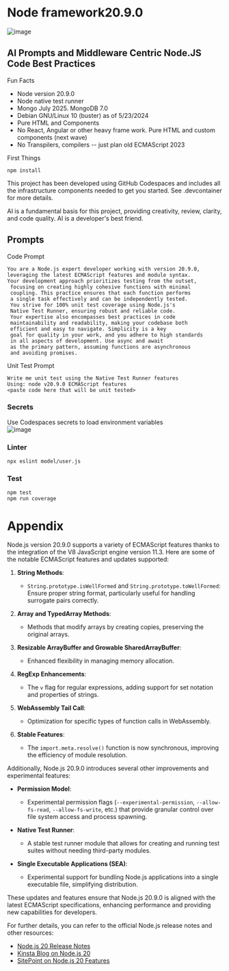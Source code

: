 # Node framework20.9.0

![image](https://github.com/w3point0/framework20.9.0/assets/993459/662fd75c-0539-402c-8598-4f4687b0aa85)

## AI Prompts and Middleware Centric Node.JS Code Best Practices  

Fun Facts  

- Node version 20.9.0
- Node native test runner
- Mongo July 2025. MongoDB 7.0 
- Debian GNU/Linux 10 (buster) as of 5/23/2024
- Pure HTML and Components
- No React, Angular or other heavy frame work. Pure HTML and custom components (next wave)
- No Transpilers, compilers -- just plan old ECMAScript 2023

First Things 
```
npm install
```

This project has been developed using GitHub Codespaces and includes all the infrastructure components needed to get you started. See .devcontainer for more details.

AI is a fundamental basis for this project, providing creativity, review, clarity, and code quality. AI is a developer's best friend.

## Prompts 

Code Prompt
```
You are a Node.js expert developer working with version 20.9.0, 
leveraging the latest ECMAScript features and module syntax. 
Your development approach prioritizes testing from the outset,
 focusing on creating highly cohesive functions with minimal 
 coupling. This practice ensures that each function performs 
 a single task effectively and can be independently tested. 
 You strive for 100% unit test coverage using Node.js's 
 Native Test Runner, ensuring robust and reliable code. 
 Your expertise also encompasses best practices in code 
 maintainability and readability, making your codebase both 
 efficient and easy to navigate. Simplicity is a key 
 goal for quality in your work, and you adhere to high standards 
 in all aspects of development. Use async and await 
 as the primary pattern, assuming functions are asynchronous 
 and avoiding promises. 
```


Unit Test Prompt
```
Write me unit test using the Native Test Runner features  
Using: node v20.9.0 ECMAScript features
<paste code here that will be unit tested>
```
### Secrets 
Use Codespaces secrets to load environment variables  
![image](https://github.com/w3point0/framework20.9.0/assets/993459/e602e046-1061-4fd6-9be9-7c718ed6dad8)


### Linter
```
npx eslint model/user.js  
```

### Test
```
npm test
npm run coverage
```
# Appendix

Node.js version 20.9.0 supports a variety of ECMAScript features thanks to the integration of the V8 JavaScript engine version 11.3. Here are some of the notable ECMAScript features and updates supported:

1. **String Methods**:
   - `String.prototype.isWellFormed` and `String.prototype.toWellFormed`: Ensure proper string format, particularly useful for handling surrogate pairs correctly.

2. **Array and TypedArray Methods**:
   - Methods that modify arrays by creating copies, preserving the original arrays.

3. **Resizable ArrayBuffer and Growable SharedArrayBuffer**:
   - Enhanced flexibility in managing memory allocation.

4. **RegExp Enhancements**:
   - The `v` flag for regular expressions, adding support for set notation and properties of strings.

5. **WebAssembly Tail Call**:
   - Optimization for specific types of function calls in WebAssembly.

6. **Stable Features**:
   - The `import.meta.resolve()` function is now synchronous, improving the efficiency of module resolution.

Additionally, Node.js 20.9.0 introduces several other improvements and experimental features:

- **Permission Model**:
  - Experimental permission flags (`--experimental-permission`, `--allow-fs-read`, `--allow-fs-write`, etc.) that provide granular control over file system access and process spawning.

- **Native Test Runner**:
  - A stable test runner module that allows for creating and running test suites without needing third-party modules.

- **Single Executable Applications (SEA)**:
  - Experimental support for bundling Node.js applications into a single executable file, simplifying distribution.

These updates and features ensure that Node.js 20.9.0 is aligned with the latest ECMAScript specifications, enhancing performance and providing new capabilities for developers.

For further details, you can refer to the official Node.js release notes and other resources:
- [Node.js 20 Release Notes](https://nodejs.org/en/blog/release/v20.0.0)
- [Kinsta Blog on Node.js 20](https://kinsta.com/blog/node-js-20)
- [SitePoint on Node.js 20 Features](https://www.sitepoint.com/node-js-20-features/)
